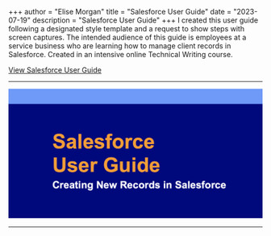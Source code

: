 +++
author = "Elise Morgan"
title = "Salesforce User Guide"
date = "2023-07-19"
description = "Salesforce User Guide"
+++
I created this user guide following a designated style template and a request to show steps with screen captures. The intended audience of this guide is employees at a service business who are learning how to manage client records in Salesforce. Created in an intensive online Technical Writing course.

[View Salesforce User Guide](https://drive.google.com/file/d/1HYX79pyulA_nGskjAYVSjYHeJdyTOyLu/view?usp=sharing)

---

![Cover page of Salesforce User Guide. Last updated July 19, 2023.](salesForce.png)

---

